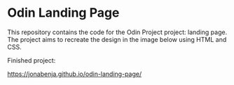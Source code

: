 # Odin Landing Page

This repository contains the code for the Odin Project project: landing page. The project
aims to recreate the design in the image below using HTML and CSS.


Finished project:

https://jonabenja.github.io/odin-landing-page/